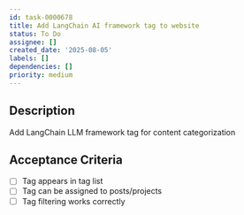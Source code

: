```yaml
---
id: task-0000678
title: Add LangChain AI framework tag to website
status: To Do
assignee: []
created_date: '2025-08-05'
labels: []
dependencies: []
priority: medium
---
```


## Description

Add LangChain LLM framework tag for content categorization

## Acceptance Criteria

- [ ] Tag appears in tag list
- [ ] Tag can be assigned to posts/projects
- [ ] Tag filtering works correctly
